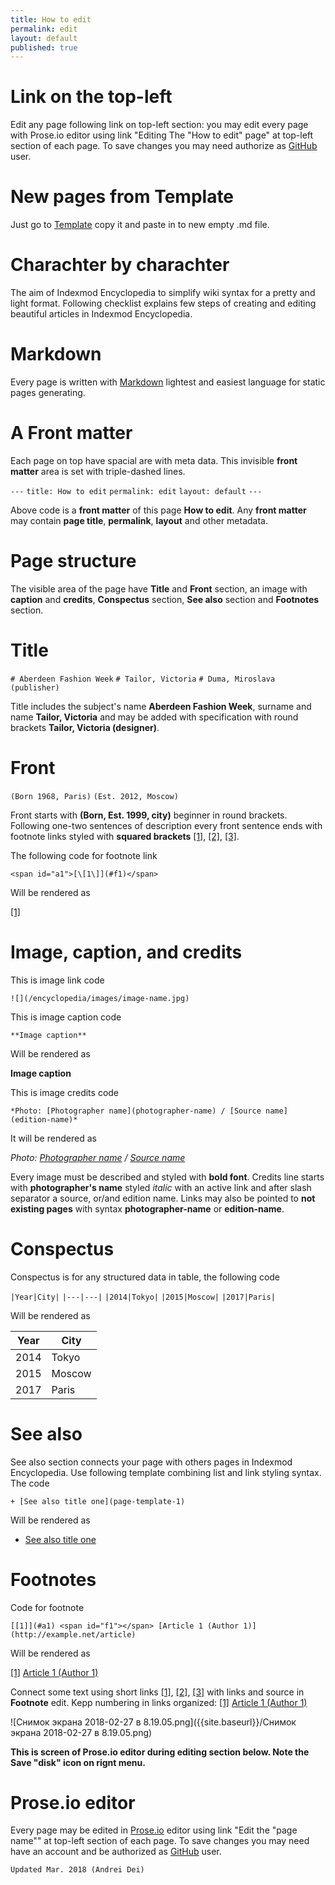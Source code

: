 ```yaml
---
title: How to edit
permalink: edit
layout: default
published: true
---
```

# Link on the top-left 

Edit any page following link on top-left section: you may edit every page with Prose.io editor using link "Editing The "How to edit" page" at top-left section of each page. To save  changes you may need authorize as [GitHub](https://github.com/join) user.


# New pages from Template

Just go to [Template](template) copy it and paste in to new empty .md file. 

# Charachter by charachter 

The aim of Indexmod Encyclopedia to simplify wiki syntax for a pretty and light format. Following checklist explains few steps of creating and editing beautiful articles in Indexmod Encyclopedia.

# Markdown

Every page is written with [Markdown](https://daringfireball.net/projects/markdown/syntax) lightest and easiest language for static pages generating.

#  A Front matter

Each page on top have spacial are with meta data. This invisible **front matter** area is set with triple-dashed lines.

`---`
`title: How to edit`
`permalink: edit`
`layout: default`
`---`

Above code is a **front matter** of this page **How to edit**. Any **front matter** may contain **page title**, **permalink**, **layout** and other metadata.

# Page structure

The visible area of the page have **Title** and **Front** section, an image with **caption** and **credits**, **Conspectus** section, **See also** section and **Footnotes** section.

# Title  

`# Aberdeen Fashion Week`
`# Tailor, Victoria`
`# Duma, Miroslava (publisher)`


Title includes the subject's name **Aberdeen Fashion Week**, surname and name **Tailor, Victoria** and may be added with specification with round brackets **Tailor, Victoria (designer)**.

# Front

`(Born 1968, Paris)`
`(Est. 2012, Moscow)`


Front starts with **(Born, Est. 1999, city)** beginner in round brackets. Following one-two sentences of description every front sentence ends with footnote links styled with **squared brackets** <span id="a1">[\[1\]](#f1)</span>, <span id="a2">[\[2\]](#f2)</span>, <span id="a3">[\[3\]](#f3)</span>.

The following code for footnote link

`<span id="a1">[\[1\]](#f1)</span>`

Will be rendered as

<span id="a1">[\[1\]](#f1)</span>


# Image, caption, and credits

This is image link code

`![](/encyclopedia/images/image-name.jpg)`

This is image caption code

`**Image caption**`

Will be rendered as

**Image caption**

This is image credits code

`*Photo: [Photographer name](photographer-name) / [Source name](edition-name)*`

It will be rendered as

*Photo: [Photographer name](photographer-name) / [Source name](edition-name)*

Every image must be described and styled with **bold font**. Credits line starts with **photographer's name** styled *italic* with an active link and after slash separator a source, or/and edition name. Links may also be pointed to **not existing pages** with syntax **photographer-name** or **edition-name**.

# Conspectus

Conspectus is for any structured data in table, the following code

`|Year|City|`
`|---|---|`
`|2014|Tokyo|`
`|2015|Moscow|`
`|2017|Paris|`

Will be rendered as

|Year|City|
|----|-----|
|2014|Tokyo|
|2015|Moscow|
|2017|Paris|

# See also

See also section connects your page with others pages in Indexmod Encyclopedia. Use following template combining list and link styling syntax. The code

`+ [See also title one](page-template-1)`

Will be rendered as

+ [See also title one](page-template-1)


# Footnotes

Code for footnote

`[[1]](#a1) <span id="f1"></span> [Article 1 (Author 1)] (http://example.net/article)`

Will be rendered as

[[1]](#a1) <span id="f1"></span> [Article 1 (Author 1)](http://example.net/article)

Connect some text using short links <span id="a1">[\[1\]](#f1)</span>, <span id="a2">[\[2\]](#f2)</span>, <span id="a3">[\[3\]](#f3)</span> with links and source in **Footnote** edit. Kepp numbering in links organized: [[1]](#a1) <span id="f1"></span> [Article 1 (Author 1)](http://example.net/article)

![Снимок экрана 2018-02-27 в 8.19.05.png]({{site.baseurl}}/Снимок экрана 2018-02-27 в 8.19.05.png)

**This is screen of Prose.io editor during editing section below. Note the Save "disk" icon on rignt menu.**

# Prose.io editor

Every page may be edited in [Prose.io](www.prose.io) editor using link "Edit the "page name"" at top-left section of each page. To save  changes you may need have an account and be authorized as [GitHub](https://github.com/join) user.

`Updated Mar. 2018 (Andrei Dei)`
